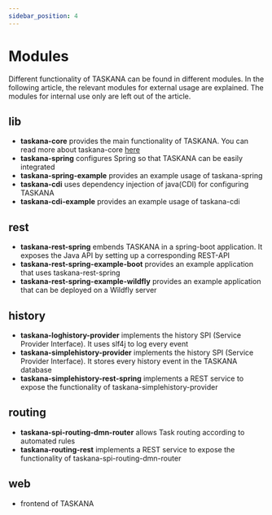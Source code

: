 ```yaml
---
sidebar_position: 4
---
```


# Modules

Different functionality of TASKANA can be found in different modules. In the following article, the relevant modules for external usage are explained. The modules for internal use only are left out of the article. 

## lib

- **taskana-core** provides the main functionality of TASKANA. You can read more about taskana-core [here](java-api-usage.md)
- **taskana-spring** configures Spring so that TASKANA can be easily integrated
- **taskana-spring-example** provides an example usage of taskana-spring
- **taskana-cdi** uses dependency injection of java(CDI) for configuring TASKANA
- **taskana-cdi-example** provides an example usage of taskana-cdi

## rest

- **taskana-rest-spring** embends TASKANA in a spring-boot application. It exposes the Java API by setting up a corresponding REST-API
- **taskana-rest-spring-example-boot** provides an example application that uses taskana-rest-spring
- **taskana-rest-spring-example-wildfly** provides an example application that can be deployed on a Wildfly server

## history

- **taskana-loghistory-provider** implements the history SPI (Service Provider Interface). It uses slf4j to log every event
- **taskana-simplehistory-provider**  implements the history SPI (Service Provider Interface). It stores every history event in the TASKANA database
- **taskana-simplehistory-rest-spring** implements a REST service to expose the functionality of taskana-simplehistory-provider 

## routing

- **taskana-spi-routing-dmn-router** allows Task routing according to automated rules
- **taskana-routing-rest** implements a REST service to expose the functionality of taskana-spi-routing-dmn-router

## web

- frontend of TASKANA
